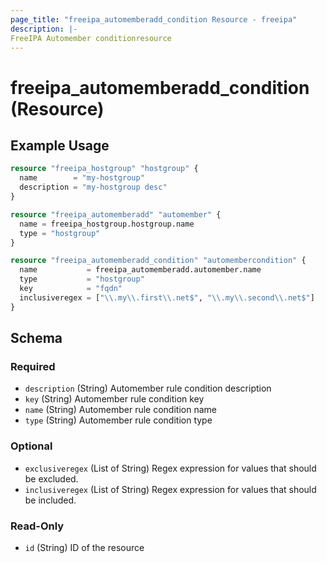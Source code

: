 ```yaml
---
page_title: "freeipa_automemberadd_condition Resource - freeipa"
description: |-
FreeIPA Automember conditionresource
---
```


# freeipa_automemberadd_condition (Resource)



## Example Usage

```terraform
resource "freeipa_hostgroup" "hostgroup" {
  name        = "my-hostgroup"
  description = "my-hostgroup desc"
}

resource "freeipa_automemberadd" "automember" {
  name = freeipa_hostgroup.hostgroup.name
  type = "hostgroup"
}

resource "freeipa_automemberadd_condition" "automembercondition" {
  name           = freeipa_automemberadd.automember.name
  type           = "hostgroup"
  key            = "fqdn"
  inclusiveregex = ["\\.my\\.first\\.net$", "\\.my\\.second\\.net$"]
}
```




<!-- schema generated by tfplugindocs -->
## Schema

### Required

- `description` (String) Automember rule condition description
- `key` (String) Automember rule condition key
- `name` (String) Automember rule condition name
- `type` (String) Automember rule condition type

### Optional

- `exclusiveregex` (List of String) Regex expression for values that should be excluded.
- `inclusiveregex` (List of String) Regex expression for values that should be included.

### Read-Only

- `id` (String) ID of the resource

